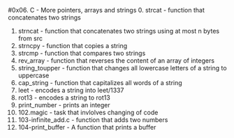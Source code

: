 #0x06. C - More pointers, arrays and strings
0. strcat - function that concatenates two strings
1. strncat - function that concatenates two strings using at most n bytes from src
2. strncpy - function that copies a string
3. strcmp - function that compares two strings
4. rev_array - function that reverses the content of an array of integers
5. string_toupper - function that changes all lowercase letters of a string to uppercase
6. cap_string - function that capitalizes all words of a string
7. leet - encodes a string into leet/1337
8. rot13 - encodes a string to rot13
9. print_number - prints an integer
10. 102.magic - task that invlolves changing of code
11. 103-infinite_add.c - function that adds two numbers
12.  104-print_buffer - A function that prints a buffer